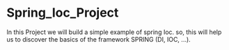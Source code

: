 # Spring_Ioc_Project
In this Project we will build a simple example of spring Ioc. so, this will help us to discover the basics of the framework SPRING (DI, IOC, ...).
